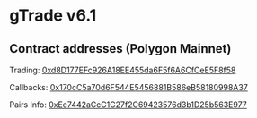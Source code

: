 # gTrade v6.1
## Contract addresses (Polygon Mainnet)

Trading: [0xd8D177EFc926A18EE455da6F5f6A6CfCeE5F8f58](https://polygonscan.com/address/0xd8D177EFc926A18EE455da6F5f6A6CfCeE5F8f58)

Callbacks: [0x170cC5a70d6F544E5456881B586eB58180998A37](https://polygonscan.com/address/0x170cC5a70d6F544E5456881B586eB58180998A37)

Pairs Info: [0xEe7442aCcC1C27f2C69423576d3b1D25b563E977](https://polygonscan.com/address/0xEe7442aCcC1C27f2C69423576d3b1D25b563E977)
